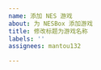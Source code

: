 ```yaml
---
name: 添加 NES 游戏
about: 为 NESBox 添加游戏
title: 修改标题为游戏名称
labels: ''
assignees: mantou132

---
```


<!--游戏封面图-->

<!--游戏剧情、玩法介绍-->

<!--游戏截图-->

<!--NES ROM 的 zip 文档链接-->
